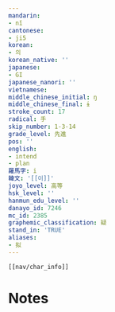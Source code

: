 ```yaml
---
mandarin:
- nǐ
cantonese:
- ji5
korean:
- 의
korean_native: ''
japanese:
- GI
japanese_nanori: ''
vietnamese:
middle_chinese_initial: ŋ
middle_chinese_final: ɨ
stroke_count: 17
radical: 手
skip_number: 1-3-14
grade_level: 先進
pos: ''
english:
- intend
- plan
羅馬字: i
韓文: '[[이]]'
joyo_level: 高等
hsk_level: ''
hanmun_edu_level: ''
danayo_id: 7246
mc_id: 2385
graphemic_classification: 疑
stand_in: 'TRUE'
aliases:
- 拟
---
```

```meta-bind-embed
[[nav/char_info]]
```

# Notes
